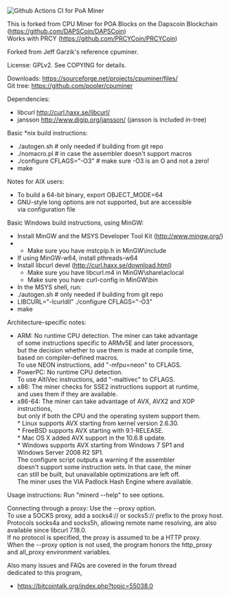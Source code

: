 ![Github Actions CI for PoA Miner](https://github.com/PRCYCoin/POA-Miner/workflows/Github%20Actions%20CI%20for%20PoA%20Miner/badge.svg)

This is forked from CPU Miner for POA Blocks on the Dapscoin Blockchain (https://github.com/DAPSCoin/DAPSCoin)  
Works with PRCY (https://github.com/PRCYCoin/PRCYCoin)

Forked from Jeff Garzik's reference cpuminer. 

License: GPLv2.  See COPYING for details.

Downloads:  https://sourceforge.net/projects/cpuminer/files/  
Git tree:   https://github.com/pooler/cpuminer  

Dependencies:  
- libcurl			http://curl.haxx.se/libcurl/  
- jansson			http://www.digip.org/jansson/ (jansson is included in-tree)  

Basic *nix build instructions:  
- ./autogen.sh	# only needed if building from git repo  
- ./nomacro.pl	# in case the assembler doesn't support macros  
- ./configure CFLAGS="-O3" # make sure -O3 is an O and not a zero!  
- make  

Notes for AIX users:  
  * To build a 64-bit binary, export OBJECT_MODE=64  
  * GNU-style long options are not supported, but are accessible  
	  via configuration file  

Basic Windows build instructions, using MinGW:  
- Install MinGW and the MSYS Developer Tool Kit (http://www.mingw.org/)  
- * Make sure you have mstcpip.h in MinGW\include  
- If using MinGW-w64, install pthreads-w64  
- Install libcurl devel (http://curl.haxx.se/download.html)  
  * Make sure you have libcurl.m4 in MinGW\share\aclocal  
  * Make sure you have curl-config in MinGW\bin  
- In the MSYS shell, run:  
- ./autogen.sh	# only needed if building from git repo  
- LIBCURL="-lcurldll" ./configure CFLAGS="-O3"  
- make  

Architecture-specific notes:  
- ARM:	No runtime CPU detection. The miner can take advantage  
		of some instructions specific to ARMv5E and later processors,  
		but the decision whether to use them is made at compile time,  
		based on compiler-defined macros.  
		To use NEON instructions, add "-mfpu=neon" to CFLAGS.  
- PowerPC: No runtime CPU detection.  
		To use AltiVec instructions, add "-maltivec" to CFLAGS.  
- x86:	The miner checks for SSE2 instructions support at runtime,  
		and uses them if they are available.  
- x86-64:	The miner can take advantage of AVX, AVX2 and XOP instructions,  
		but only if both the CPU and the operating system support them.  
		    * Linux supports AVX starting from kernel version 2.6.30.  
		    * FreeBSD supports AVX starting with 9.1-RELEASE.  
		    * Mac OS X added AVX support in the 10.6.8 update.  
		    * Windows supports AVX starting from Windows 7 SP1 and  
		      Windows Server 2008 R2 SP1.  
		The configure script outputs a warning if the assembler  
		doesn't support some instruction sets. In that case, the miner  
		can still be built, but unavailable optimizations are left off.  
		The miner uses the VIA Padlock Hash Engine where available.  

Usage instructions:  Run "minerd --help" to see options.  

Connecting through a proxy:  Use the --proxy option.  
To use a SOCKS proxy, add a socks4:// or socks5:// prefix to the proxy host.  
Protocols socks4a and socks5h, allowing remote name resolving, are also  
available since libcurl 7.18.0.  
If no protocol is specified, the proxy is assumed to be a HTTP proxy.  
When the --proxy option is not used, the program honors the http_proxy  
and all_proxy environment variables.  

Also many issues and FAQs are covered in the forum thread  
dedicated to this program,  
- https://bitcointalk.org/index.php?topic=55038.0
